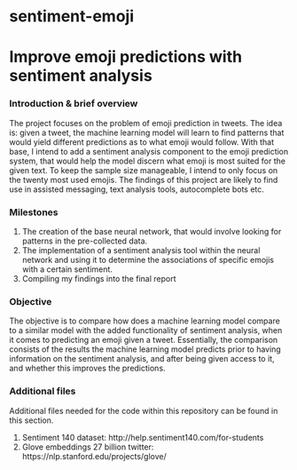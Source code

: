 # sentiment-emoji
<h1> Improve emoji predictions with sentiment analysis </h1>
<h3> Introduction & brief overview </h3>
<p>The project focuses on the problem of emoji prediction in tweets. The idea is: given a tweet, the machine learning model will learn to find patterns that would yield different predictions as to what emoji would follow. With that base, I intend to add a sentiment analysis component to the emoji prediction system, that would help the model discern what emoji is most suited for the given text. To keep the sample size manageable, I intend to only focus on the twenty most used emojis. The findings of this project are likely to find use in assisted messaging, text analysis tools, autocomplete bots etc. </p>
<h3> Milestones </h3>
<ol>
  <li> The creation of the base neural network, that would involve looking for patterns in the pre-collected data.</li> 
  <li>  The implementation of a sentiment analysis tool within the neural network and using it to determine the associations of specific emojis with a certain sentiment.</li> 
  <li> Compiling my findings into the final report</li>
</ol>
<h3>Objective</h3>
<p>The objective is to compare how does a machine learning model compare to a similar model with the added functionality of sentiment analysis, when it comes to predicting an emoji given a tweet. Essentially, the comparison consists of the results the machine learning model predicts prior to having information on the sentiment analysis, and after being given access to it, and whether this improves the predictions. </p>
<h3> Additional files </h3>
<p>Additional files needed for the code within this repository can be found in this section.</p>
<ol>
  <li> Sentiment 140 dataset: http://help.sentiment140.com/for-students </li>
  <li> Glove embeddings 27 billion twitter: https://nlp.stanford.edu/projects/glove/ </li>
